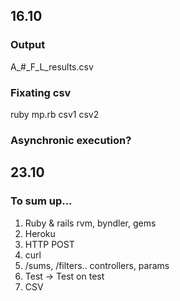 ## 16.10
### Output
A_#_F_L_results.csv

### Fixating csv
ruby mp.rb csv1 csv2

### Asynchronic execution?

## 23.10
### To sum up...
1. Ruby & rails
   rvm, byndler, gems
2. Heroku
3. HTTP
   POST
4. curl
5. /sums, /filters..
   controllers, params
6. Test -> Test on test
7. CSV
